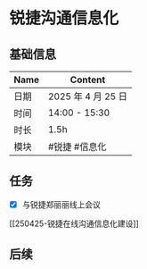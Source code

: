 # 锐捷沟通信息化

## 基础信息

| Name | Content            |
| ---- | ------------------ |
| 日期 | 2025 年 4 月 25 日 |
| 时间 | 14:00 - 15:30      |
| 时长 | 1.5h               |
| 模块 | #锐捷 #信息化      |

## 任务

- [x] 与锐捷郑丽丽线上会议

[[250425-锐捷在线沟通信息化建设]]

## 后续
